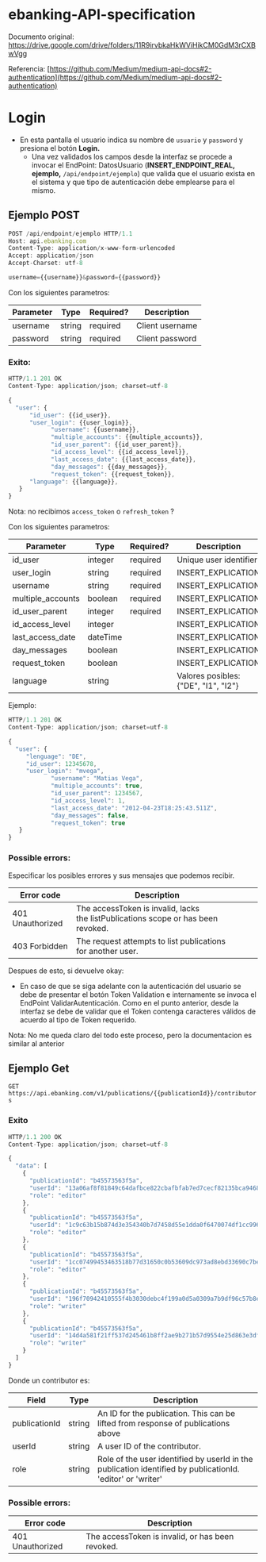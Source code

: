 # ebanking-API-specification

Documento original: https://drive.google.com/drive/folders/11R9irvbkaHkWViHikCM0GdM3rCXBwVgg

Referencia: [https://github.com/Medium/medium-api-docs#2-authentication](https://github.com/Medium/medium-api-docs#2-authentication)

# Login

- En esta pantalla el usuario indica su nombre de `usuario` y `password` y presiona el botón **Login.**
  - Una vez validados los campos desde la interfaz se procede a invocar el EndPoint: DatosUsuario (**INSERT_ENDPOINT_REAL, ejemplo,** `/api/endpoint/ejemplo`) que valida que el usuario exista en el sistema y que tipo de autenticación debe emplearse para el mismo.

## Ejemplo POST

```jsx
POST /api/endpoint/ejemplo HTTP/1.1
Host: api.ebanking.com
Content-Type: application/x-www-form-urlencoded
Accept: application/json
Accept-Charset: utf-8

username={{username}}&password={{password}}
```

Con los siguientes parametros:

| Parameter | Type   | Required? | Description     |
| --------- | ------ | --------- | --------------- |
| username  | string | required  | Client username |
| password  | string | required  | Client password |

### Exito:

```jsx
HTTP/1.1 201 OK
Content-Type: application/json; charset=utf-8

{
  "user": {
      "id_user": {{id_user}},
      "user_login": {{user_login}},
			"username": {{username}},
			"multiple_accounts": {{multiple_accounts}},
			"id_user_parent": {{id_user_parent}},
			"id_access_level": {{id_access_level}},
			"last_access_date": {{last_access_date}},
			"day_messages": {{day_messages}},
			"request_token": {{request_token}},
      "language": {{language}},
   }
}
```

Nota: no recibimos `access_token` o `refresh_token` ?

Con los siguientes parametros:

| Parameter         | Type     | Required? | Description                          |
| ----------------- | -------- | --------- | ------------------------------------ |
| id_user           | integer  | required  | Unique user identifier               |
| user_login        | string   | required  | INSERT_EXPLICATION                   |
| username          | string   | required  | INSERT_EXPLICATION                   |
| multiple_accounts | boolean  | required  | INSERT_EXPLICATION                   |
| id_user_parent    | integer  | required  | INSERT_EXPLICATION                   |
| id_access_level   | integer  |           | INSERT_EXPLICATION                   |
| last_access_date  | dateTime |           | INSERT_EXPLICATION                   |
| day_messages      | boolean  |           | INSERT_EXPLICATION                   |
| request_token     | boolean  |           | INSERT_EXPLICATION                   |
| language          | string   |           | Valores posibles: {"DE", "I1", "I2"} |

Ejemplo:

```jsx
HTTP/1.1 201 OK
Content-Type: application/json; charset=utf-8

{
  "user": {
     "lenguage": "DE",
     "id_user": 12345678,
     "user_login": "mvega",
			"username": "Matias Vega",
			"multiple_accounts": true,
			"id_user_parent": 1234567,
			"id_access_level": 1,
			"last_access_date": "2012-04-23T18:25:43.511Z",
			"day_messages": false,
			"request_token": true
   }
}
```

### Possible errors:

Especificar los posibles errores y sus mensajes que podemos recibir.

| Error code       | Description                                                                       |     |     |
| ---------------- | --------------------------------------------------------------------------------- | --- | --- |
| 401 Unauthorized | The accessToken is invalid, lacks the listPublications scope or has been revoked. |     |     |
| 403 Forbidden    | The request attempts to list publications for another user.                       |     |     |

Despues de esto, si devuelve okay:

- En caso de que se siga adelante con la autenticación del usuario se debe de presentar el botón
  Token Validation e internamente se invoca el EndPoint ValidarAutenticación. Como en el punto
  anterior, desde la interfaz se debe de validar que el Token contenga caracteres válidos de
  acuerdo al tipo de Token requerido.

Nota: No me queda claro del todo este proceso, pero la documentacion es similar al anterior

## Ejemplo Get

`GET https://api.ebanking.com/v1/publications/{{publicationId}}/contributors`

### Exito

```jsx
HTTP/1.1 200 OK
Content-Type: application/json; charset=utf-8

{
  "data": [
    {
      "publicationId": "b45573563f5a",
      "userId": "13a06af8f81849c64dafbce822cbafbfab7ed7cecf82135bca946807ea351290d",
      "role": "editor"
    },
    {
      "publicationId": "b45573563f5a",
      "userId": "1c9c63b15b874d3e354340b7d7458d55e1dda0f6470074df1cc99608a372866ac",
      "role": "editor"
    },
    {
      "publicationId": "b45573563f5a",
      "userId": "1cc07499453463518b77d31650c0b53609dc973ad8ebd33690c7be9236e9384ad",
      "role": "editor"
    },
    {
      "publicationId": "b45573563f5a",
      "userId": "196f70942410555f4b3030debc4f199a0d5a0309a7b9df96c57b8ec6e4b5f11d7",
      "role": "writer"
    },
    {
      "publicationId": "b45573563f5a",
      "userId": "14d4a581f21ff537d245461b8ff2ae9b271b57d9554e25d863e3df6ef03ddd480",
      "role": "writer"
    }
  ]
}
```

Donde un contributor es:

| Field         | Type   | Description                                                                                                |
| ------------- | ------ | ---------------------------------------------------------------------------------------------------------- |
| publicationId | string | An ID for the publication. This can be lifted from response of publications above                          |
| userId        | string | A user ID of the contributor.                                                                              |
| role          | string | Role of the user identified by userId in the publication identified by publicationId. 'editor' or 'writer' |

### Possible errors:

| Error code       | Description                                      |
| ---------------- | ------------------------------------------------ |
| 401 Unauthorized | The accessToken is invalid, or has been revoked. |
